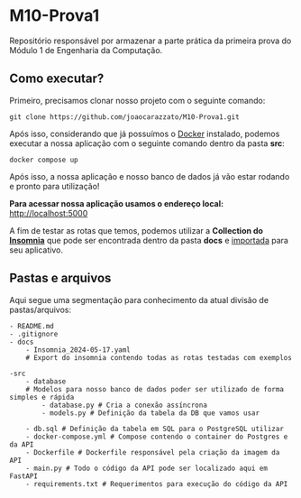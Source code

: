 # M10-Prova1
Repositório responsável por armazenar a parte prática da primeira prova do Módulo 1 de Engenharia da Computação.

## Como executar?

Primeiro, precisamos clonar nosso projeto com o seguinte comando:

```
git clone https://github.com/joaocarazzato/M10-Prova1.git
```

Após isso, considerando que já possuímos o [Docker](https://www.docker.com) instalado, podemos executar a nossa aplicação com o seguinte comando dentro da pasta **src**:
```
docker compose up
```

Após isso, a nossa aplicação e nosso banco de dados já vão estar rodando e pronto para utilização!

**Para acessar nossa aplicação usamos o endereço local:**
[http://localhost:5000](http://localhost:5000)

A fim de testar as rotas que temos, podemos utilizar a **Collection do [Insomnia](https://insomnia.rest)** que pode ser encontrada dentro da pasta **docs** e [importada](https://docs.insomnia.rest/insomnia/import-export-data) para seu aplicativo.

## Pastas e arquivos
Aqui segue uma segmentação para conhecimento da atual divisão de pastas/arquivos:
```
- README.md
- .gitignore
- docs
    - Insomnia_2024-05-17.yaml 
    # Export do insomnia contendo todas as rotas testadas com exemplos

-src
    - database 
    # Modelos para nosso banco de dados poder ser utilizado de forma simples e rápida
        - database.py # Cria a conexão assíncrona
        - models.py # Definição da tabela da DB que vamos usar

    - db.sql # Definição da tabela em SQL para o PostgreSQL utilizar
    - docker-compose.yml # Compose contendo o container do Postgres e da API
    - Dockerfile # Dockerfile responsável pela criação da imagem da API
    - main.py # Todo o código da API pode ser localizado aqui em FastAPI
    - requirements.txt # Requerimentos para execução do código da API
```